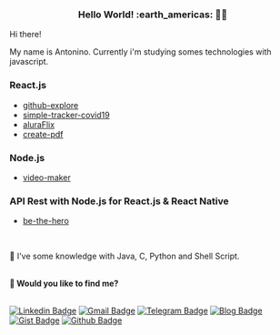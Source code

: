 <h3 align='center'>Hello World! :earth_americas: 👨‍💻  </h3>

<!--
**apfjunior/apfjunior** is a ✨ _special_ ✨ repository because its `README.md` (this file) appears on your GitHub profile.

Here are some ideas to get you started:

- 🔭 I’m currently working on 
- 🌱 I’m currently learning ...
- 👯 I’m looking to collaborate on ...
- 🤔 I’m looking for help with ...
- 💬 Ask me about ...
- 📫 How to reach me: ...
- 😄 Pronouns: ...
- ⚡ Fun fact: ...
⚡ Fun fact: ...

-->

Hi there!

My name is Antonino. Currently i'm studying somes technologies with javascript.

### React.js
- [github-explore](https://github-explorer-apfjunior.netlify.app/)
- [simple-tracker-covid19](https://covid19website.netlify.com)
- [aluraFlix](https://aluraflix-apfjunior.vercel.app/)
- [create-pdf](https://github.com/apfjunior/create-pdf)



### Node.js
- [video-maker](https://github.com/apfjunior/video-maker)


### API Rest with Node.js for React.js & React Native  
- [be-the-hero](https://github.com/apfjunior/be-the-hero)

<br />

🌱 I've some knowledge with Java, C, Python and Shell Script.

<br />

<dt><strong>💬 Would you like to find me?</strong></dt>

<br />

<!--
<p align='center'>
  <a href="#"><img src="https://badges.pufler.dev/visits/apfjunior/apfjunior"></a>
</p>
-->

[![Linkedin Badge](https://img.shields.io/badge/-LinkedIn-blue?style=flat-square&logo=Linkedin&logoColor=white&link=https://https://www.linkedin.com/in/antoninopraxedes)](https://www.linkedin.com/in/antoninopraxedes)
[![Gmail Badge](https://img.shields.io/badge/-Gmail-c14438?style=flat-square&logo=Gmail&logoColor=white&link=mailto:antonino.praxedes@gmail.com)](mailto:antonino.praxedes@gmail.com)
[![Telegram Badge](https://img.shields.io/badge/-Telegram-0E8ED4?style=flat-square&logo=Telegram&logoColor=white&link=mailto:antonino.praxedes@gmail.com)](https://t.me/antoninopraxedes)
[![Blog Badge](https://img.shields.io/badge/Blog-antoninopraxedes-black)](https://antoninopraxedes.wordpress.com)
[![Gist Badge](https://img.shields.io/badge/-Gist-555859?style=flat-square&logo=Github&logoColor=white&link=https://gist.github.com/apfjunior)](https://gist.github.com/apfjunior)
[![Github Badge](https://img.shields.io/badge/-Github-000?style=flat-square&logo=Github&logoColor=white&link=https://github.com/apfjunior)](https://github.com/apfjunior)
